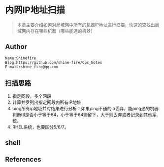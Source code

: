 # 内网IP地址扫描

> 本章主要介绍如何对局域网中所有的机器IP地址进行扫描，快速的查找出局域网内存在哪些机器（哪些能通的机器）

## Author

```
Name:Shinefire
Blog:https://github.com/shine-fire/Ops_Notes
E-mail:shine_fire@qq.com
```

## 扫描思路

1. 指定网段，多个网段
2. 计算并罗列出指定网段内所有IP地址
3. ping所有ip地址并对结果进行分析：如果ping不通的ip丢弃，能ping通的机器判断ttl是否小于等于64，小于等于64则留下，大于则丢弃或者记录到其他系统。
4. RHEL系统，也要区分5/6/7。

## shell



## References

